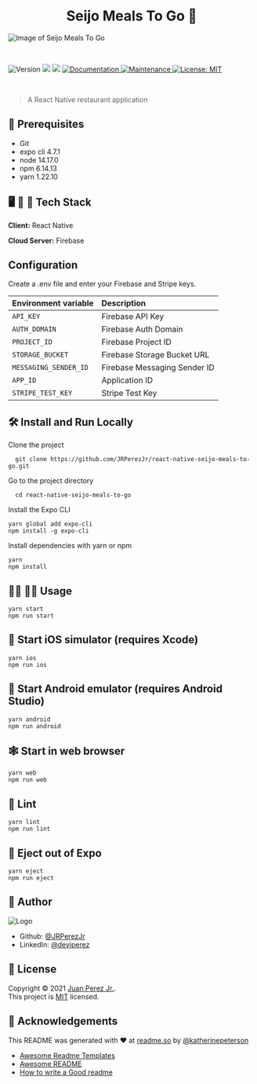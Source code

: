 <h1 align="center">Seijo Meals To Go 👋</h1>

![Image of Seijo Meals To Go](https://user-images.githubusercontent.com/19915910/124355126-99be2c80-dc4a-11eb-82fb-7c57900d6fcd.png)

<br>

<p>
  <img alt="Version" src="https://img.shields.io/badge/version-1.0.0-blue.svg?cacheSeconds=2592000" />
  <img src="https://img.shields.io/badge/node-14.17.0-blue.svg" />
  <img src="https://img.shields.io/badge/npm-6.14.13-blue.svg" />
  <a href="https://github.com/JRPerezJr/react-native-seijo-meals-to-go#readme" target="_blank">
    <img alt="Documentation" src="https://img.shields.io/badge/documentation-yes-brightgreen.svg" />
  </a>
  <a href="https://github.com/JRPerezJr/react-native-seijo-meals-to-go/graphs/commit-activity" target="_blank">
    <img alt="Maintenance" src="https://img.shields.io/badge/Maintained%3F-yes-green.svg" />
  </a>
  <a href="https://github.com/JRPerezJr/react-native-seijo-meals-to-go/blob/master/LICENSE" target="_blank">
    <img alt="License: MIT" src="https://img.shields.io/badge/License-MIT-yellow.svg" />
  </a>
</p>

<br>

> A React Native restaurant application

## 📐 Prerequisites

- Git
- expo cli 4.7.1
- node 14.17.0
- npm 6.14.13
- yarn 1.22.10

## 🖥 📱 💽 Tech Stack

**Client:** React Native

**Cloud Server:** Firebase

## Configuration

Create a .env file and enter your Firebase and Stripe keys.

| Environment variable  | Description                  |
| :-------------------- | :--------------------------- |
| `API_KEY`             | Firebase API Key             |
| `AUTH_DOMAIN`         | Firebase Auth Domain         |
| `PROJECT_ID`          | Firebase Project ID          |
| `STORAGE_BUCKET`      | Firebase Storage Bucket URL  |
| `MESSAGING_SENDER_ID` | Firebase Messaging Sender ID |
| `APP_ID`              | Application ID               |
| `STRIPE_TEST_KEY`     | Stripe Test Key              |

## 🛠 Install and Run Locally

Clone the project

```shell
  git clone https://github.com/JRPerezJr/react-native-seijo-meals-to-go.git
```

Go to the project directory

```shell
  cd react-native-seijo-meals-to-go
```

Install the Expo CLI

```shell
yarn global add expo-cli
npm install -g expo-cli
```

Install dependencies with yarn or npm

```shell
yarn
npm install
```

## 👩‍💻 👨‍💻 Usage

```shell
yarn start
npm run start
```

## 🍎 Start iOS simulator (requires Xcode)

```shell
yarn ios
npm run ios
```

## 🤖 Start Android emulator (requires Android Studio)

```shell
yarn android
npm run android
```

## 🕸 Start in web browser

```shell
yarn web
npm run web
```

## 🧹 Lint

```shell
yarn lint
npm run lint
```

## 📼 Eject out of Expo

```shell
yarn eject
npm run eject
```

## 📓 Author

![Logo](https://user-images.githubusercontent.com/19915910/120965966-81203b00-c7a0-11eb-8ef4-a42c0642db4c.png)

- Github: [@JRPerezJr](https://github.com/JRPerezJr)
- LinkedIn: [@devjperez](https://linkedin.com/in/devjperez)

## 📝 License

Copyright © 2021 [Juan Perez Jr.](https://github.com/JRPerezJr).<br />
This project is [MIT](https://github.com/JRPerezJr/react-native-seijo-meals-to-go/blob/main/LICENSE) licensed.

## 👏 Acknowledgements

This README was generated with ❤️ at [readme.so](https://readme.so) by [@katherinepeterson](https://www.github.com/octokatherine)

- [Awesome Readme Templates](https://awesomeopensource.com/project/elangosundar/awesome-README-templates)
- [Awesome README](https://github.com/matiassingers/awesome-readme)
- [How to write a Good readme](https://bulldogjob.com/news/449-how-to-write-a-good-readme-for-your-github-project)
